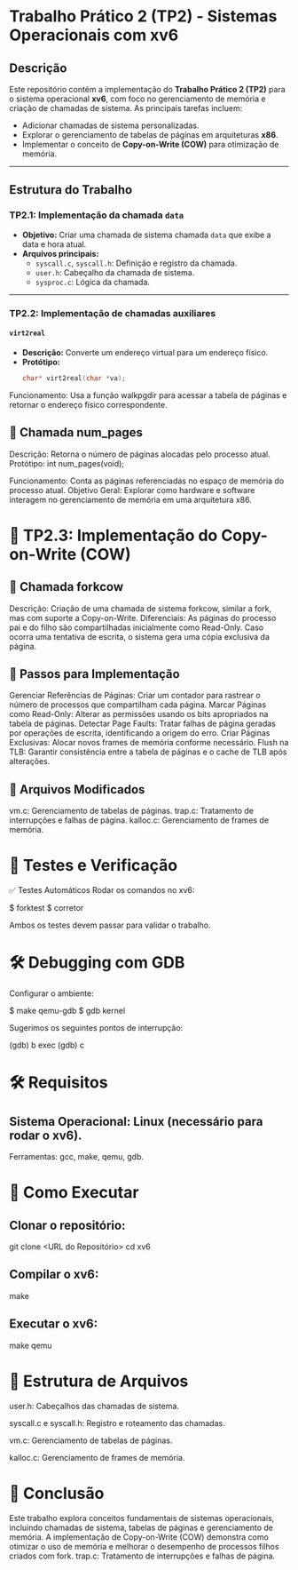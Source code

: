 # Trabalho Prático 2 (TP2) - Sistemas Operacionais com xv6

## Descrição

Este repositório contém a implementação do **Trabalho Prático 2 (TP2)** para o sistema operacional **xv6**, com foco no gerenciamento de memória e criação de chamadas de sistema. As principais tarefas incluem:

- Adicionar chamadas de sistema personalizadas.
- Explorar o gerenciamento de tabelas de páginas em arquiteturas **x86**.
- Implementar o conceito de **Copy-on-Write (COW)** para otimização de memória.

---

## Estrutura do Trabalho

### **TP2.1: Implementação da chamada `data`**

- **Objetivo:** Criar uma chamada de sistema chamada `data` que exibe a data e hora atual.  
- **Arquivos principais:**
  - `syscall.c`, `syscall.h`: Definição e registro da chamada.
  - `user.h`: Cabeçalho da chamada de sistema.
  - `sysproc.c`: Lógica da chamada.

---

### **TP2.2: Implementação de chamadas auxiliares**

#### **`virt2real`**
- **Descrição:** Converte um endereço virtual para um endereço físico.  
- **Protótipo:**  
  ```c
  char* virt2real(char *va);


Funcionamento:
Usa a função walkpgdir para acessar a tabela de páginas e retornar o endereço físico correspondente.
## 🔹 Chamada num_pages
Descrição: Retorna o número de páginas alocadas pelo processo atual.
Protótipo:
int num_pages(void);

Funcionamento:
Conta as páginas referenciadas no espaço de memória do processo atual.
Objetivo Geral: Explorar como hardware e software interagem no gerenciamento de memória em uma arquitetura x86.

# 🚀 TP2.3: Implementação do Copy-on-Write (COW)
## 🔹 Chamada forkcow
Descrição: Criação de uma chamada de sistema forkcow, similar a fork, mas com suporte a Copy-on-Write.
Diferenciais:
As páginas do processo pai e do filho são compartilhadas inicialmente como Read-Only.
Caso ocorra uma tentativa de escrita, o sistema gera uma cópia exclusiva da página.
## 🔹 Passos para Implementação
Gerenciar Referências de Páginas:
Criar um contador para rastrear o número de processos que compartilham cada página.
Marcar Páginas como Read-Only:
Alterar as permissões usando os bits apropriados na tabela de páginas.
Detectar Page Faults:
Tratar falhas de página geradas por operações de escrita, identificando a origem do erro.
Criar Páginas Exclusivas:
Alocar novos frames de memória conforme necessário.
Flush na TLB:
Garantir consistência entre a tabela de páginas e o cache de TLB após alterações.
## 🔹 Arquivos Modificados
vm.c: Gerenciamento de tabelas de páginas.
trap.c: Tratamento de interrupções e falhas de página.
kalloc.c: Gerenciamento de frames de memória.

# 🧪 Testes e Verificação
✅ Testes Automáticos
Rodar os comandos no xv6:

$ forktest
$ corretor

Ambos os testes devem passar para validar o trabalho.

# 🛠️ Debugging com GDB
Configurar o ambiente:

$ make qemu-gdb
$ gdb kernel

Sugerimos os seguintes pontos de interrupção:

(gdb) b exec
(gdb) c

# 🛠️ Requisitos

## Sistema Operacional: Linux (necessário para rodar o xv6).

Ferramentas:
gcc, make, qemu, gdb.

# 🚀 Como Executar

## Clonar o repositório:

git clone <URL do Repositório>
cd xv6

## Compilar o xv6:

make

## Executar o xv6:

make qemu

# 📂 Estrutura de Arquivos

user.h: Cabeçalhos das chamadas de sistema.

syscall.c e syscall.h: Registro e roteamento das chamadas.

vm.c: Gerenciamento de tabelas de páginas.

kalloc.c: Gerenciamento de frames de memória.

# 📖 Conclusão
Este trabalho explora conceitos fundamentais de sistemas operacionais, incluindo chamadas de sistema, tabelas de páginas e gerenciamento de memória. A implementação de Copy-on-Write (COW) demonstra como otimizar o uso de memória e melhorar o desempenho de processos filhos criados com fork.
trap.c: Tratamento de interrupções e falhas de página.
